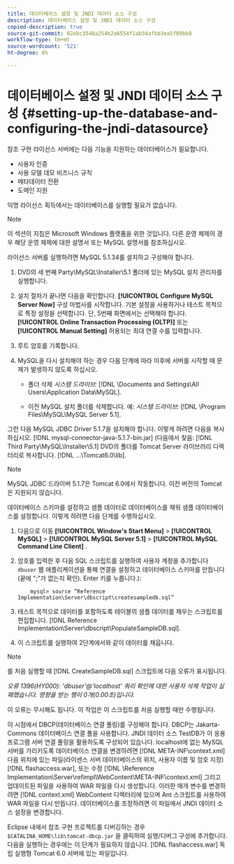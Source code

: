 ```yaml
---
title: 데이터베이스 설정 및 JNDI 데이터 소스 구성
description: 데이터베이스 설정 및 JNDI 데이터 소스 구성
copied-description: true
source-git-commit: 02ebc3548a254b2a6554f1ab34afbb3ea5f09bb8
workflow-type: tm+mt
source-wordcount: '521'
ht-degree: 0%

---
```


# 데이터베이스 설정 및 JNDI 데이터 소스 구성 {#setting-up-the-database-and-configuring-the-jndi-datasource}

참조 구현 라이선스 서버에는 다음 기능을 지원하는 데이터베이스가 필요합니다.

* 사용자 인증
* 사용 모델 데모 비즈니스 규칙
* 메타데이터 전환
* 도메인 지원

익명 라이선스 획득에서는 데이터베이스를 실행할 필요가 없습니다.

>[!NOTE]
>
>이 섹션의 지침은 Microsoft Windows 플랫폼을 위한 것입니다. 다른 운영 체제의 경우 해당 운영 체제에 대한 설명서 또는 MySQL 설명서를 참조하십시오.

라이선스 서버를 실행하려면 MySQL 5.1.34를 설치하고 구성해야 합니다.

1. DVD의 세 번째 Party\MySQL\Installer\5.1 폴더에 있는 MySQL 설치 관리자를 실행합니다.
1. 설치 절차가 끝나면 다음을 확인합니다. **[!UICONTROL Configure MySQL Server Now]** 구성 마법사를 시작합니다. 기본 설정을 사용하거나 테스트 목적으로 특정 설정을 선택합니다. 단, 5번째 화면에서는 선택해야 합니다. **[!UICONTROL Online Transaction Processing (OLTP)]** 또는 **[!UICONTROL Manual Setting]** 허용되는 최대 연결 수를 입력합니다.

1. 루트 암호를 기록합니다.
1. MySQL을 다시 설치해야 하는 경우 다음 단계에 따라 이후에 서버를 시작할 때 문제가 발생하지 않도록 하십시오.

   * 폴더 삭제 *시스템 드라이브:* [!DNL \Documents and Settings\All Users\Application Data\MySQL].

   * 이전 MySQL 설치 폴더를 삭제합니다. 예: *시스템 드라이브:* [!DNL \Program Files\MySQL\MySQL Server 5.1].

그런 다음 MySQL JDBC Driver 5.1.7을 설치해야 합니다. 이렇게 하려면 다음을 복사하십시오. [!DNL mysql-connector-java-5.1.7-bin.jar] (다음에서 찾음: [!DNL Third Party\MySQL\Installer\5.1] DVD의 폴더를 Tomcat Server 라이브러리 디렉터리로 복사합니다. [!DNL ...\Tomcat6.0\lib].

>[!NOTE]
>
>MySQL JDBC 드라이버 5.1.7은 Tomcat 6.0에서 작동합니다. 이전 버전의 Tomcat은 지원되지 않습니다.

데이터베이스 스키마를 설정하고 샘플 데이터로 데이터베이스를 채워 샘플 데이터베이스를 설정합니다. 이렇게 하려면 다음 단계를 수행하십시오.

1. 다음으로 이동  **[!UICONTROL Window's Start Menu]** > **[!UICONTROL MySQL]** > **[!UICONTROL MySQL Server 5.1]** > **[!UICONTROL MySQL Command Line Client]** .
1. 암호를 입력한 후 다음 SQL 스크립트를 실행하여 사용자 계정을 추가합니다 `dbuser` 웹 애플리케이션을 통해 연결을 설정하고 데이터베이스 스키마를 만듭니다(끝에 &quot;;&quot;가 없는지 확인). Enter 키를 누릅니다.):

   ```
       mysql> source “Reference Implementation\Server\dbscript\createsampledb.sql”
   ```

1. 테스트 목적으로 데이터를 포함하도록 테이블의 샘플 데이터를 채우는 스크립트를 편집합니다. [!DNL Reference Implementation\Server\dbscript\PopulateSampleDB.sql].
1. 이 스크립트를 실행하여 2단계에서와 같이 데이터를 채웁니다.

>[!NOTE]
>
>를 처음 실행할 때 [!DNL CreateSampleDB.sql] 스크립트에 다음 오류가 표시됩니다.

*오류 1396(HY000): &#39;dbuser&#39;@&#39;localhost&#39; 쿼리 확인에 대한 사용자 삭제 작업이 실패했습니다. 영향을 받는 행이 0개(0.00초)입니다.*

이 오류는 무시해도 됩니다. 이 작업은 이 스크립트를 처음 실행할 때만 수행됩니다.

이 시점에서 DBCP(데이터베이스 연결 풀링)를 구성해야 합니다. DBCP는 Jakarta-Commons 데이터베이스 연결 풀을 사용합니다. JNDI 데이터 소스 TestDB가 이 응용 프로그램 서버 연결 풀링을 활용하도록 구성되어 있습니다. localhost에 없는 MySQL 서버를 가리키도록 데이터베이스 연결을 변경하려면 [!DNL META-INF\context.xml] 다음 위치에 있는 파일(라이센스 서버 데이터베이스의 위치, 사용자 이름 및 암호 지정) [!DNL flashaccess.war], 또는 수정 [!DNL \Reference Implementation\Server\refimpl\WebContent\META-INF\context.xml] 그리고 업데이트된 파일을 사용하여 WAR 파일을 다시 생성합니다. 이러한 매개 변수를 변경하려면 [!DNL context.xml] WebContent 디렉터리에 있으며 Ant 스크립트를 사용하여 WAR 파일을 다시 만듭니다. 데이터베이스를 조정하려면 이 파일에서 JNDI 데이터 소스 설정을 변경합니다.

Eclipse 내에서 참조 구현 프로젝트를 디버깅하는 경우 `$CATALINA_HOME\lib\tomcat-dbcp.jar` 을 클릭하여 실행/디버그 구성에 추가합니다. 다음을 실행하는 경우에는 이 단계가 필요하지 않습니다. [!DNL flashaccess.war] 독립 실행형 Tomcat 6.0 서버에 있는 파일입니다.
